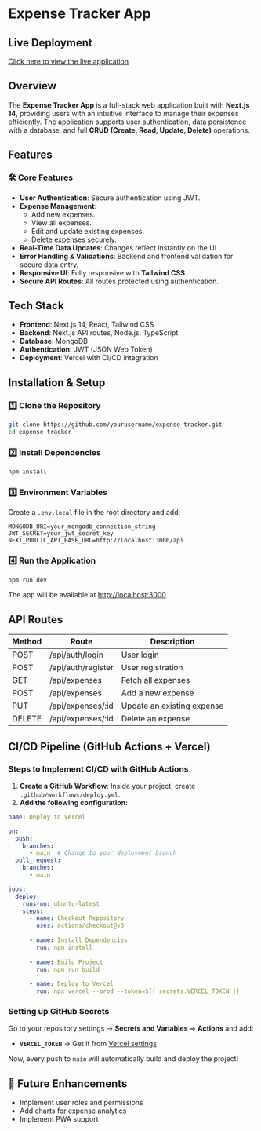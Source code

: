 # Expense Tracker App

## Live Deployment
[Click here to view the live application](https://my-project-31lqlpene-tushar-vermas-projects-77aedfe3.vercel.app/)  

## Overview
The **Expense Tracker App** is a full-stack web application built with **Next.js 14**, providing users with an intuitive interface to manage their expenses efficiently. The application supports user authentication, data persistence with a database, and full **CRUD (Create, Read, Update, Delete)** operations.

## Features

### 🛠 Core Features
- **User Authentication**: Secure authentication using JWT.
- **Expense Management**:
  - Add new expenses.
  - View all expenses.
  - Edit and update existing expenses.
  - Delete expenses securely.
- **Real-Time Data Updates**: Changes reflect instantly on the UI.
- **Error Handling & Validations**: Backend and frontend validation for secure data entry.
- **Responsive UI**: Fully responsive with **Tailwind CSS**.
- **Secure API Routes**: All routes protected using authentication.

## Tech Stack
- **Frontend**: Next.js 14, React, Tailwind CSS
- **Backend**: Next.js API routes, Node.js, TypeScript
- **Database**: MongoDB
- **Authentication**: JWT (JSON Web Token)
- **Deployment**: Vercel with CI/CD integration

## Installation & Setup

### 1️⃣ Clone the Repository
```bash
git clone https://github.com/yourusername/expense-tracker.git
cd expense-tracker
```

### 2️⃣ Install Dependencies
```bash
npm install
```

### 3️⃣ Environment Variables
Create a `.env.local` file in the root directory and add:
```env
MONGODB_URI=your_mongodb_connection_string
JWT_SECRET=your_jwt_secret_key
NEXT_PUBLIC_API_BASE_URL=http://localhost:3000/api
```

### 4️⃣ Run the Application
```bash
npm run dev
```
The app will be available at [http://localhost:3000](http://localhost:3000).

## API Routes
| Method | Route            | Description                 |
|--------|----------------|-----------------------------|
| POST   | /api/auth/login | User login                 |
| POST   | /api/auth/register | User registration        |
| GET    | /api/expenses  | Fetch all expenses         |
| POST   | /api/expenses  | Add a new expense          |
| PUT    | /api/expenses/:id | Update an existing expense |
| DELETE | /api/expenses/:id | Delete an expense         |

## CI/CD Pipeline (GitHub Actions + Vercel)
### **Steps to Implement CI/CD with GitHub Actions**

1. **Create a GitHub Workflow**: Inside your project, create `.github/workflows/deploy.yml`.
2. **Add the following configuration:**

```yaml
name: Deploy to Vercel

on:
  push:
    branches:
      - main  # Change to your deployment branch
  pull_request:
    branches:
      - main

jobs:
  deploy:
    runs-on: ubuntu-latest
    steps:
      - name: Checkout Repository
        uses: actions/checkout@v3
      
      - name: Install Dependencies
        run: npm install
      
      - name: Build Project
        run: npm run build
      
      - name: Deploy to Vercel
        run: npx vercel --prod --token=${{ secrets.VERCEL_TOKEN }}
```

### **Setting up GitHub Secrets**
Go to your repository settings → **Secrets and Variables → Actions** and add:
- **`VERCEL_TOKEN`** → Get it from [Vercel settings](https://vercel.com/account/tokens)

Now, every push to `main` will automatically build and deploy the project!

## 🚀 Future Enhancements
- Implement user roles and permissions
- Add charts for expense analytics
- Implement PWA support
